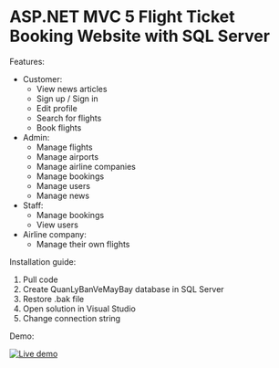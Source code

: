 # ASP.NET MVC 5 Flight Ticket Booking Website with SQL Server

Features:

- Customer:
  - View news articles
  - Sign up / Sign in
  - Edit profile
  - Search for flights
  - Book flights
- Admin:
  - Manage flights
  - Manage airports
  - Manage airline companies
  - Manage bookings
  - Manage users
  - Manage news
- Staff:
  - Manage bookings
  - View users
- Airline company:
  - Manage their own flights

Installation guide:

1.  Pull code
2.  Create QuanLyBanVeMayBay database in SQL Server
3.  Restore .bak file
4.  Open solution in Visual Studio
5.  Change connection string

Demo:

[![Live demo](http://img.youtube.com/vi/_0FVZAoYgj0/0.jpg)](http://www.youtube.com/watch?v=_0FVZAoYgj0 'Live demo')
